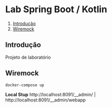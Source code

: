 # Lab Spring Boot / Kotlin

1. [Introdução](#Introdução)
1. [Wiremock](#Wiremock)

## Introdução
Projeto de laboratório

## Wiremock
```
docker-compose up
```
**Local Stup** http://localhost:8091/__admin/ | http://localhost:8091/__admin/webapp